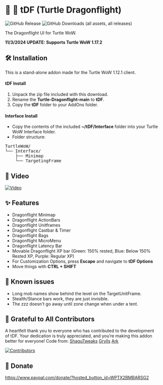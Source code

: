 # 🐢 🐉 tDF (Turtle Dragonflight)
![GitHub Release](https://img.shields.io/github/v/release/TheLinuxITGuy/Turtle-Dragonflight?style=for-the-badge&labelColor=%231A365D&color=%23E9FC12)
![GitHub Downloads (all assets, all releases)](https://img.shields.io/github/downloads/TheLinuxITGuy/Turtle-Dragonflight/total?style=for-the-badge&labelColor=%231A365D&color=%23E9FC12)

The Dragonflight UI for Turtle WoW. 

__11/3/2024 UPDATE: Supports Turtle WoW 1.17.2__

## 🛠️ Installation
This is a stand-alone addon made for the Turtle WoW 1.12.1 client.

#### tDF Install
1. Unpack the zip file included with this download.
2. Rename the __Turtle-Dragonflight-main__ to __tDF__.
3. Copy the __tDF__ folder to your AddOns folder.

#### Interface Install
- Copy the contents of the included __~/tDF/Interface__ folder into your Turtle WoW Interface folder.
- Folder structure:
  
<pre>
TurtleWoW/
└── Interface/
    ├── Minimap
    └── TargetingFrame
</pre>
   
## 🎥 Video
[![Video](https://img.youtube.com/vi/AD1jRnHu_lo/maxresdefault.jpg)](https://www.youtube.com/watch?v=AD1jRnHu_lo)

## ✨ Features
- Dragonflight Minimap
- Dragonflight ActionBars
- Dragonflight Unitframes
- Dragonflight Castbar & Timer
- Dragonflight Bags
- Dragonflight MicroMenu
- Dragonflight Latency Bar
- Movable Dragonflight XP bar (Green: 150% rested, Blue: Below 150% Rested XP, Purple: Regular XP)
- For Customization Options, press __Escape__ and navigate to __tDF Options__
- Move things with __CTRL + SHIFT__

## 🐞 Known issues
- Long mob names show behind the level on the TargetUnitFrame.
- Stealth/Stance bars work, they are just invisible.
- The zzz doesn't go away until zone change when under a tent.
## 🌟 Grateful to All Contributors
A heartfelt thank you to everyone who has contributed to the development of tDF. Your dedication is truly appreciated, and you’re making this addon better for everyone!
Code from: 
[ShaguTweaks](https://shagu.org/ShaguTweaks)
[Grylls](https://github.com/GryllsAddons/ShaguTweaks-mods)
[Ark](https://github.com/CrimsonHollow/tDF-more-mods)

[![Contributors](https://contrib.rocks/image?repo=TheLinuxITGuy/Turtle-Dragonflight)](https://github.com/TheLinuxITGuy/Turtle-Dragonflight/graphs/contributors)

## 💖 Donate
https://www.paypal.com/donate/?hosted_button_id=WPTX2BMBARSG2
